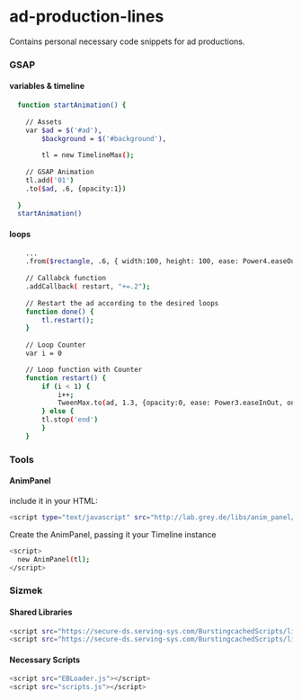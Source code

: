 # ad-production-lines
Contains personal necessary code snippets for ad productions.

### GSAP
#### variables & timeline
```bash
  function startAnimation() {
  
    // Assets
    var $ad = $('#ad'),
    	$background	= $('#background'),
        
        tl = new TimelineMax();
        
    // GSAP Animation
    tl.add('01')
    .to($ad, .6, {opacity:1})
    
  }
  startAnimation()
```

#### loops
```bash
    ...
    .from($rectangle, .6, { width:100, height: 100, ease: Power4.easeOut }, '+=.6')
    
    // Callabck function
    .addCallback( restart, "+=.2");
    
    // Restart the ad according to the desired loops
    function done() {
    	tl.restart();
    }
	
    // Loop Counter
    var i = 0

    // Loop function with Counter
    function restart() {
    	if (i < 1) {
    	    i++;
    	    TweenMax.to(ad, 1.3, {opacity:0, ease: Power3.easeInOut, onComplete:done},13.3);
    	} else {
	    tl.stop('end')
    	}
    }
```

### Tools
#### AnimPanel
include it in your HTML:
```bash
<script type="text/javascript" src="http://lab.grey.de/libs/anim_panel/anim_panel.js"></script>
```
Create the AnimPanel, passing it your Timeline instance
```bash
<script>
  new AnimPanel(tl);
</script>

```

### Sizmek 
#### Shared Libraries
```bash
<script src="https://secure-ds.serving-sys.com/BurstingcachedScripts/libraries/jquery/1_11_3/jquery.min.js"></script>
<script src="https://secure-ds.serving-sys.com/BurstingcachedScripts/libraries/greensock/1_19_0/TweenMax.min.js"></script>
```

#### Necessary Scripts
```bash
<script src="EBLoader.js"></script>
<script src="scripts.js"></script>
```
